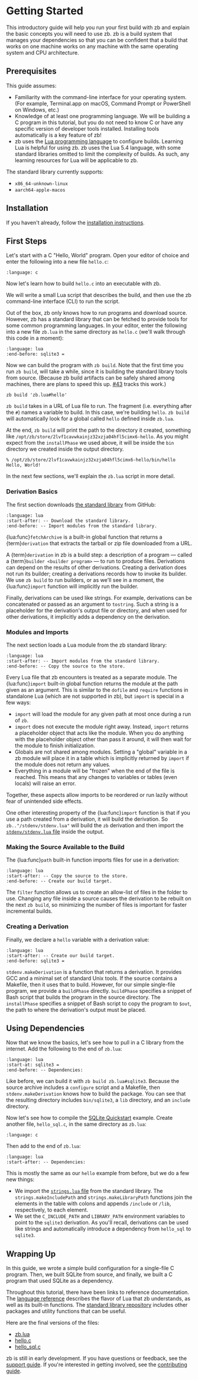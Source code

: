 # Getting Started

This introductory guide will help you run your first build with zb
and explain the basic concepts you will need to use zb.
zb is a build system that manages your dependencies
so that you can be confident that a build that works on one machine
works on any machine with the same operating system and CPU architecture.

## Prerequisites

This guide assumes:

- Familiarity with the command-line interface for your operating system.
  (For example, Terminal.app on macOS, Command Prompt or PowerShell on Windows, etc.)
- Knowledge of at least one programming language.
  We will be building a C program in this tutorial,
  but you do not need to know C or have any specific version of developer tools installed.
  Installing tools automatically is a key feature of zb!
- zb uses the [Lua programming language](https://www.lua.org/) to configure builds.
  Learning Lua is helpful for using zb.
  zb uses the Lua 5.4 language,
  with some standard libraries omitted to limit the complexity of builds.
  As such, any learning resources for Lua will be applicable to zb.

The standard library currently supports:

- `x86_64-unknown-linux`
- `aarch64-apple-macos`

## Installation

If you haven't already, follow the [installation instructions](install.md).

## First Steps

Let's start with a C "Hello, World" program.
Open your editor of choice and enter the following into a new file `hello.c`:

```{literalinclude} tutorial/hello.c
:language: c
```

Now let's learn how to build `hello.c` into an executable with zb.

We will write a small Lua script that describes the build,
and then use the zb command-line interface (CLI) to run the script.

Out of the box, zb only knows how to run programs and download source.
However, zb has a standard library that can be fetched
to provide tools for some common programming languages.
In your editor, enter the following into a new file `zb.lua`
in the same directory as `hello.c`
(we'll walk through this code in a moment):

```{literalinclude} tutorial/zb.lua
:language: lua
:end-before: sqlite3 =
```

Now we can build the program with `zb build`.
Note that the first time you run `zb build`,
will take a while,
since it is building the standard library tools from source.
(Because zb build artifacts can be safely shared among machines,
there are plans to speed this up.
[#43](https://github.com/256lights/zb/issues/43) tracks this work.)

```shell
zb build 'zb.lua#hello'
```

`zb build` takes in a URL of Lua file to run.
The fragment (i.e. everything after the `#`)
names a variable to build.
In this case, we're building `hello`.
`zb build` will automatically look for a global called `hello` defined inside `zb.lua`.

At the end, `zb build` will print the path to the directory it created,
something like `/opt/zb/store/2lvf1cavwkainjz32xzja04hfl5cimx6-hello`.
As you might expect from the `installPhase` we used above,
it will be inside the `bin` directory we created inside the output directory.

```console
% /opt/zb/store/2lvf1cavwkainjz32xzja04hfl5cimx6-hello/bin/hello
Hello, World!
```

In the next few sections, we'll explain the `zb.lua` script in more detail.

### Derivation Basics

The first section downloads [the standard library][] from GitHub:

```{literalinclude} tutorial/zb.lua
:language: lua
:start-after: -- Download the standard library.
:end-before: -- Import modules from the standard library.
```

{lua:func}`fetchArchive` is a built-in global function that returns a {term}`derivation`
that extracts the tarball or zip file downloaded from a URL.

A {term}`derivation` in zb is a build step:
a description of a program — called a {term}`builder <builder program>` — to run to produce files.
Derivations can depend on the results of other derivations.
Creating a derivation does not run its builder;
creating a derivations records how to invoke its builder.
We use `zb build` to run builders,
or as we'll see in a moment,
the {lua:func}`import` function will implicitly run the builder.

Finally, derivations can be used like strings.
For example, derivations can be concatenated or passed as an argument to `tostring`.
Such a string is a placeholder for the derivation's output file or directory,
and when used for other derivations,
it implicitly adds a dependency on the derivation.

[the standard library]: https://github.com/256lights/zb-stdlib

### Modules and Imports

The next section loads a Lua module from the zb standard library:

```{literalinclude} tutorial/zb.lua
:language: lua
:start-after: -- Import modules from the standard library.
:end-before: -- Copy the source to the store.
```

Every Lua file that zb encounters is treated as a separate module.
The {lua:func}`import` built-in global function returns the module at the path given as an argument.
This is similar to the `dofile` and `require` functions in standalone Lua
(which are not supported in zb),
but `import` is special in a few ways:

- `import` will load the module for any given path at most once during a run of `zb`.
- `import` does not execute the module right away.
  Instead, `import` returns a placeholder object that acts like the module.
  When you do anything with the placeholder object other than pass it around,
  it will then wait for the module to finish initialization.
- Globals are not shared among modules.
  Setting a "global" variable in a zb module will place it in a table
  which is implicitly returned by `import`
  if the module does not return any values.
- Everything in a module will be "frozen" when the end of the file is reached.
  This means that any changes to variables or tables (even locals)
  will raise an error.

Together, these aspects allow imports to be reordered or run lazily
without fear of unintended side effects.

One other interesting property of the {lua:func}`import` function
is that if you use a path created from a derivation,
it will build the derivation.
So `zb.."/stdenv/stdenv.lua"` will build the `zb` derivation
and then import the [`stdenv/stdenv.lua` file](https://github.com/256lights/zb-stdlib/blob/v0.1.1/stdenv/stdenv.lua)
inside the output.

### Making the Source Available to the Build

The {lua:func}`path` built-in function imports files for use in a derivation:

```{literalinclude} tutorial/zb.lua
:language: lua
:start-after: -- Copy the source to the store.
:end-before: -- Create our build target.
```

The `filter` function allows us to create an allow-list of files in the folder to use.
Changing any file inside a source causes the derivation to be rebuilt on the next `zb build`,
so minimizing the number of files is important for faster incremental builds.

### Creating a Derivation

Finally, we declare a `hello` variable with a derivation value:

```{literalinclude} tutorial/zb.lua
:language: lua
:start-after: -- Create our build target.
:end-before: sqlite3 =
```

`stdenv.makeDerivation` is a function that returns a derivation.
It provides GCC and a minimal set of standard Unix tools.
If the source contains a Makefile, then it uses that to build.
However, for our simple single-file program, we provide a `buildPhase` directly.
`buildPhase` specifies a snippet of Bash script that builds the program in the source directory.
The `installPhase` specifies a snippet of Bash script
to copy the program to `$out`,
the path to where the derivation's output must be placed.

## Using Dependencies

Now that we know the basics, let's see how to pull in a C library from the internet.
Add the following to the end of `zb.lua`:

```{literalinclude} tutorial/zb.lua
:language: lua
:start-at: sqlite3 =
:end-before: -- Dependencies:
```

Like before, we can build it with `zb build zb.lua#sqlite3`.
Because the source archive includes a `configure` script and a Makefile,
then `stdenv.makeDerivation` knows how to build the package.
You can see that the resulting directory includes `bin/sqlite3`,
a `lib` directory,
and an `include` directory.

Now let's see how to compile the [SQLite Quickstart](https://www.sqlite.org/quickstart.html) example.
Create another file, `hello_sql.c`, in the same directory as `zb.lua`:

```{literalinclude} tutorial/hello_sql.c
:language: c
```

Then add to the end of `zb.lua`:

```{literalinclude} tutorial/zb.lua
:language: lua
:start-after: -- Dependencies:
```

This is mostly the same as our `hello` example from before,
but we do a few new things:

- We import the [`strings.lua` file](https://github.com/256lights/zb-stdlib/blob/v0.1.1/strings.lua)
  from the standard library.
  The `strings.makeIncludePath` and `strings.makeLibraryPath` functions
  join the elements in the table with colons
  and appends `/include` or `/lib`, respectively, to each element.
- We set the `C_INCLUDE_PATH` and `LIBRARY_PATH` environment variables
  to point to the `sqlite3` derivation.
  As you'll recall, derivations can be used like strings
  and automatically introduce a dependency from `hello_sql` to `sqlite3`.

## Wrapping Up

In this guide, we wrote a simple build configuration for a single-file C program.
Then, we built SQLite from source,
and finally, we built a C program that used SQLite as a dependency.

Throughout this tutorial, there have been links to reference documentation.
The [language reference](lua/index.md) describes the flavor of Lua that zb understands,
as well as its built-in functions.
The [standard library repository](https://github.com/256lights/zb-stdlib)
includes other packages and utility functions that can be useful.

Here are the final versions of the files:

- [zb.lua](tutorial/zb.lua)
- [hello.c](tutorial/hello.c)
- [hello_sql.c](tutorial/hello_sql.c)

zb is still in early development.
If you have questions or feedback, see the [support guide](support.md).
If you're interested in getting involved, see the [contributing guide](CONTRIBUTING.md).
